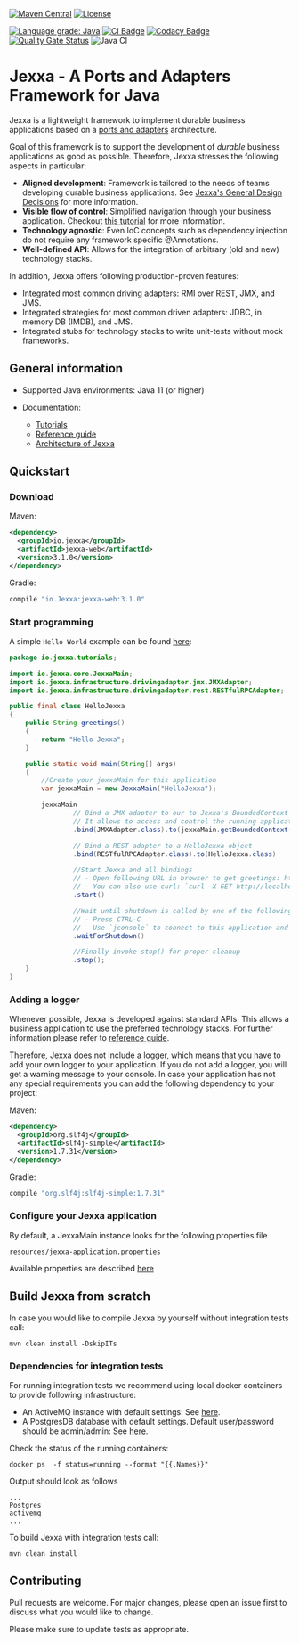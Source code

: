 [![Maven Central](https://img.shields.io/maven-central/v/io.jexxa/jexxa)](https://maven-badges.herokuapp.com/maven-central/io.jexxa/jexxa/) [![License](https://img.shields.io/badge/License-Apache%202.0-blue.svg)](https://opensource.org/licenses/Apache-2.0)

[![Language grade: Java](https://img.shields.io/lgtm/grade/java/g/repplix/Jexxa.svg?logo=lgtm&logoWidth=18)](https://lgtm.com/projects/g/repplix/Jexxa/context:java)
[![CI Badge](https://www.code-inspector.com/project/10009/score/svg)](https://frontend.code-inspector.com/public/project/10009/Jexxa/dashboard) [![Codacy Badge](https://api.codacy.com/project/badge/Grade/d5e41e143a3443a79b24b7b516ac5262)](https://app.codacy.com/manual/repplix/Jexxa?utm_source=github.com&utm_medium=referral&utm_content=repplix/Jexxa&utm_campaign=Badge_Grade_Dashboard)
[![Quality Gate Status](https://sonarcloud.io/api/project_badges/measure?project=io.jexxa%3Ajexxa&metric=alert_status)](https://sonarcloud.io/dashboard?id=io.jexxa%3Ajexxa)
 ![Java CI](https://github.com/repplix/Jexxa/workflows/Java%20CI/badge.svg)

# Jexxa - A Ports and Adapters Framework for Java

Jexxa is a lightweight framework to implement durable business applications based on a [ports and adapters](https://herbertograca.com/2017/11/16/explicit-architecture-01-ddd-hexagonal-onion-clean-cqrs-how-i-put-it-all-together/) architecture. 

Goal of this framework is to support the development of _durable_ business applications as good as possible. Therefore, Jexxa stresses the following aspects in particular:

*   **Aligned development**: Framework is tailored to the needs of teams developing durable business applications. See [Jexxa's General Design Decisions](https://repplix.github.io/Jexxa/jexxa_architecture.html#_general_design_decisions) for more information. 
*   **Visible flow of control**: Simplified navigation through your business application. Checkout [this tutorial](tutorials/TimeService/README-FlowOfControl.md) for more information.      
*   **Technology agnostic**: Even IoC concepts such as dependency injection do not require any framework specific @Annotations.
*   **Well-defined API**: Allows for the integration of arbitrary (old and new) technology stacks. 

In addition, Jexxa offers following production-proven features:    

*   Integrated most common driving adapters: RMI over REST, JMX, and JMS. 
*   Integrated strategies for most common driven adapters: JDBC, in memory DB (IMDB), and JMS. 
*   Integrated stubs for technology stacks to write unit-tests without mock frameworks.  

## General information

*   Supported Java environments: Java 11 (or higher)

*   Documentation: 
    *   [Tutorials](tutorials/README.md)
    *   [Reference guide](https://repplix.github.io/Jexxa/jexxa_reference.html)    
    *   [Architecture of Jexxa](https://repplix.github.io/Jexxa/jexxa_architecture.html)

## Quickstart

### Download

Maven:
```xml
<dependency>
  <groupId>io.jexxa</groupId>
  <artifactId>jexxa-web</artifactId>
  <version>3.1.0</version>
</dependency> 
```

Gradle:

```groovy
compile "io.Jexxa:jexxa-web:3.1.0"
``` 
 
### Start programming 

A simple ``Hello World`` example can be found [here](https://github.com/repplix/Jexxa/tree/master/tutorials/HelloJexxa):  

```java     
package io.jexxa.tutorials;

import io.jexxa.core.JexxaMain;
import io.jexxa.infrastructure.drivingadapter.jmx.JMXAdapter;
import io.jexxa.infrastructure.drivingadapter.rest.RESTfulRPCAdapter;

public final class HelloJexxa
{
    public String greetings()
    {
        return "Hello Jexxa";
    }

    public static void main(String[] args)
    {
        //Create your jexxaMain for this application
        var jexxaMain = new JexxaMain("HelloJexxa");

        jexxaMain
                // Bind a JMX adapter to our to Jexxa's BoundedContext object.
                // It allows to access and control the running application via `jconsole`
                .bind(JMXAdapter.class).to(jexxaMain.getBoundedContext())

                // Bind a REST adapter to a HelloJexxa object
                .bind(RESTfulRPCAdapter.class).to(HelloJexxa.class)

                //Start Jexxa and all bindings
                // - Open following URL in browser to get greetings: http://localhost:7500/HelloJexxa/greetings
                // - You can also use curl: `curl -X GET http://localhost:7500/HelloJexxa/greetings`
                .start()

                //Wait until shutdown is called by one of the following options:
                // - Press CTRL-C
                // - Use `jconsole` to connect to this application and invoke method shutdown
                .waitForShutdown()

                //Finally invoke stop() for proper cleanup
                .stop();
    }
}
```    

### Adding a logger
Whenever possible, Jexxa is developed against standard APIs. This allows a business application to use the preferred technology stacks. For further information please refer to [reference guide](https://repplix.github.io/Jexxa/jexxa_reference.html#_jexxa_modules).

Therefore, Jexxa does not include a logger, which means that you have to add your own logger to your application. If you do not add a logger, you will get a warning message to your console. In case your application has not any special requirements you can add the following dependency to your project:

Maven: 
```xml
<dependency>
  <groupId>org.slf4j</groupId>
  <artifactId>slf4j-simple</artifactId>
  <version>1.7.31</version>
</dependency>
```                                   

Gradle:
```groovy
compile "org.slf4j:slf4j-simple:1.7.31"
``` 

### Configure your Jexxa application  

By default, a JexxaMain instance looks for the following properties file

```maven
resources/jexxa-application.properties
```                                   

Available properties are described [here](https://github.com/repplix/Jexxa/blob/master/jexxa-core/src/test/resources/jexxa-application.properties)

## Build Jexxa from scratch

In case you would like to compile Jexxa by yourself without integration tests call: 

```maven
mvn clean install -DskipITs
```  

### Dependencies for integration tests 

For running integration tests we recommend using local docker containers to provide following infrastructure:

*   An ActiveMQ instance with default settings: See [here](https://hub.docker.com/r/rmohr/activemq/).   
*   A PostgresDB database with default settings. Default user/password should be admin/admin: See [here](https://hub.docker.com/_/postgres).   
  
Check the status of the running containers:

```docker
docker ps  -f status=running --format "{{.Names}}" 
```    

Output should look as follows

```docker
...
Postgres
activemq
...
```
  
To build Jexxa with integration tests call: 

```maven
mvn clean install 
```  

## Contributing

Pull requests are welcome. For major changes, please open an issue first to discuss what you would like to change.

Please make sure to update tests as appropriate.
